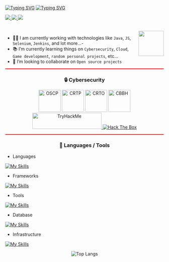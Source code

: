 [![Typing SVG](https://readme-typing-svg.herokuapp.com?font=Rubik+Doodle+Shadow&size=30&duration=2000&pause=1000&color=F7B436&vCenter=true&repeat=false&random=false&width=435&lines=Hi+there%2C+I'm+Carlos+👋)](https://git.io/typing-svg)
[![Typing SVG](https://readme-typing-svg.herokuapp.com?font=Bungee+Spice&duration=1000&pause=500&color=F7B436&vCenter=true&random=true&width=435&lines=Software+Developer;Cybersecurity+enthusiast;Software+Engineer+in+Test)](https://git.io/typing-svg)

<div style="padding-bottom:2rem;">
    <a href="https://github.com/CMassa">
        <img src="https://komarev.com/ghpvc/?username=CMassa&style=for-the-badge"/>
    </a>
    <a href="https://stackoverflow.com/users/9410216/cmassa">
        <img src="https://img.shields.io/badge/stack%20overflow-FE7A16?logo=stack-overflow&logoColor=white&style=for-the-badge"/>
    </a>
    <a href="https://codingfactsblog.wordpress.com/">
        <img src="https://img.shields.io/badge/WordPress-%23117AC9.svg?style=for-the-badge&logo=WordPress&logoColor=white"/>
    </a>
</div>

<div alight="right">
    <img style="position:float" align="right" src="https://images-wixmp-ed30a86b8c4ca887773594c2.wixmp.com/f/c2046041-a08f-46bd-85d1-27ffbe7b4585/dbo9hr9-d1c0ac4a-669b-4ff3-b44b-6573079f1867.gif?token=eyJ0eXAiOiJKV1QiLCJhbGciOiJIUzI1NiJ9.eyJzdWIiOiJ1cm46YXBwOjdlMGQxODg5ODIyNjQzNzNhNWYwZDQxNWVhMGQyNmUwIiwiaXNzIjoidXJuOmFwcDo3ZTBkMTg4OTgyMjY0MzczYTVmMGQ0MTVlYTBkMjZlMCIsIm9iaiI6W1t7InBhdGgiOiJcL2ZcL2MyMDQ2MDQxLWEwOGYtNDZiZC04NWQxLTI3ZmZiZTdiNDU4NVwvZGJvOWhyOS1kMWMwYWM0YS02NjliLTRmZjMtYjQ0Yi02NTczMDc5ZjE4NjcuZ2lmIn1dXSwiYXVkIjpbInVybjpzZXJ2aWNlOmZpbGUuZG93bmxvYWQiXX0.owAgL46ZfcMrK0tJ36eAYrhsbo6uST416jtUB-K1SoE" width="80" height="80"/>
</div>

- 👨‍💻 I am currently working with technologies like `Java`, `JS`, `Selenium`, `Jenkins`, and lot more...-
- 📚 I’m currently learning things on `Cybersecurity`, `Cloud`, `Game development`, `random personal projects`, etc...
- 👯 I’m looking to collaborate on `Open source projects`

<hr style="height:2px;border-width:0;color:gray;background-color:red">

<div align="center">
    <h3>🔒 Cybersecurity</h3>
    <div>
        <img src="https://images.credly.com/size/340x340/images/ec81134d-e80b-4eb5-ae07-0eb8e1a60fcd/image.png" width="70" height="70" alt="OSCP">
        <img src="https://miro.medium.com/v2/resize:fit:640/format:webp/1*f9CO-HTghdvMLKweeAv0Aw.png" width="70" height="70" alt="CRTP">
        <img src="https://media.eu.badgr.com/uploads/badges/assertion-9foqE6waSSmMqWWC57B3YA.png" width="70" height="70" alt="CRTO">
        <img src="https://images.credly.com/images/24af3283-ed59-422b-a29c-c274b4df55d8/image.png" width="70" height="70" alt="CBBH">
    </div>
    <div>
        <a href="https://tryhackme.com/p/CMassa">
            <img src="https://tryhackme-badges.s3.amazonaws.com/CMassa.png" height="51" width="220" alt="TryHackMe" />
        </a>
        <a href="https://www.hackthebox.com/home/users/profile/119656">
            <img src="http://www.hackthebox.eu/badge/image/119656" alt="Hack The Box">
        </a>
    </div>
</div>

<hr style="height:2px;border-width:0;color:gray;background-color:red">

<div>
    <h3 align="center">🔨 Languages / Tools</h3>

- Languages

[![My Skills](https://skillicons.dev/icons?i=java,c,cpp,js,python)](https://skillicons.dev)

- Frameworks

[![My Skills](https://skillicons.dev/icons?i=react,vue,spring,nodejs,express,flask,selenium,gherkin,sass)](https://skillicons.dev)

- Tools

[![My Skills](https://skillicons.dev/icons?i=linux,vscode,git,idea,vim,bash,powershell,cmake,postman,gitlab,github,ghactions)](https://skillicons.dev)

- Database

[![My Skills](https://skillicons.dev/icons?i=mysql,postgres,sqlite,mongodb)](https://skillicons.dev)

- Infrastructure

[![My Skills](https://skillicons.dev/icons?i=jenkins,docker,aws,kubernetes,grafana,cloudflare,ansible,firebase,rabbitmq,redis,raspberrypi)](https://skillicons.dev)

<div align="center">

![Top Langs](https://github-readme-stats.vercel.app/api/top-langs/?username=CMassa&layout=compact)

</div>
